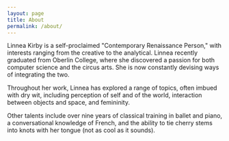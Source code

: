 ```yaml
---
layout: page
title: About
permalink: /about/
---
```


Linnea Kirby is a self-proclaimed "Contemporary Renaissance Person," with interests ranging from the creative to the analytical. Linnea recently graduated from Oberlin College, where she discovered a passion for both computer science and the circus arts. She is now constantly devising ways of integrating the two.

Throughout her work, Linnea has explored a range of topics, often imbued with dry wit, including perception of self and of the world, interaction between objects and space, and femininity.

Other talents include over nine years of classical training in ballet and piano, a conversational knowledge of French, and the ability to tie cherry stems into knots with her tongue (not as cool as it sounds).

